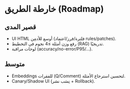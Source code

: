 # خارطة الطريق (Roadmap)

## قصير المدى
- UI HTML أوسع للأدمِن (فلترة/فرز/اعتماد rules/patches).
- رفع وزن أمثلة ≥4 نجوم في التخطيط (RAG) تدريجيًا.
- لوحات مراقبة (accuracy/no-error/P95/…).

## متوسط
- Embeddings للفقرات (Q/Comment) لتحسين استرجاع الأمثلة.
- Canary/Shadow UI (نِسَب نشر + Rollback).
